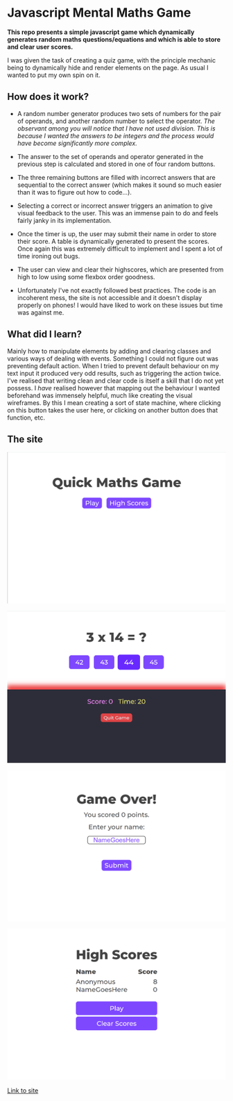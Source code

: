 # Javascript Mental Maths Game

**This repo presents a simple javascript game which dynamically generates random maths questions/equations and which is able to store and clear user scores.**

I was given the task of creating a quiz game, with the principle mechanic being to dynamically hide and render elements on the page. As usual I wanted to put my own
spin on it. 

## How does it work?

* A random number generator produces two sets of numbers for the pair of operands, and another random number to select the operator.
*The observant among you will notice that I have not used division. This is because I wanted the answers to be integers and the process would have become significantly more complex.*

* The answer to the set of operands and operator generated in the previous step is calculated and stored in one of four random buttons.
 
* The three remaining buttons are filled with incorrect answers that are sequential to the correct answer (which makes it sound so much easier than it was to figure out how to code...).

* Selecting a correct or incorrect answer triggers an animation to give visual feedback to the user. This was an immense pain to do and feels fairly janky in its implementation. 

* Once the timer is up, the user may submit their name in order to store their score. A table is dynamically generated to present the scores. Once again this was extremely difficult to implement and I spent a lot of time ironing out bugs.

* The user can view and clear their highscores, which are presented from high to low using some flexbox order goodness.

* Unfortunately I've not exactly followed best practices. The code is an incoherent mess, the site is not accessible and it doesn't display properly on phones! I would have liked to work on these issues but time was against me. 


## What did I learn?

Mainly how to manipulate elements by adding and clearing classes and various ways of dealing with events. Something I could not figure out was preventing default action. When I tried to prevent default behaviour on my text input it produced very odd results, such as triggering the action twice. 
I've realised that writing clean and clear code is itself a skill that I do not yet possess. I *have* realised however that mapping out the behaviour I wanted beforehand was immensely helpful, much like creating the visual wireframes. By this I mean creating a sort of state machine, where clicking on this button takes the user here, or clicking on another button does that function, etc.


## The site

![Image of the game's initial screen](/assets/images/Screen_one.png)

![Image of the game's question screen](/assets/images/Screen_two.png)

![Image of the game's score submit screen](/assets/images/Screen_three.png)

![Image of the game's high score screen](/assets/images/Screen_four.png)

[Link to site](ByteMyBits.github.io/javascript-maths-game)
